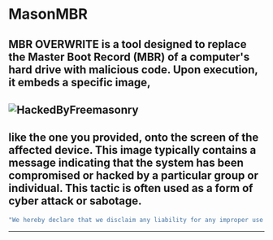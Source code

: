 # MasonMBR
MBR OVERWRITE is a tool designed to replace the Master Boot Record (MBR) of a computer's hard drive with malicious code. Upon execution, it embeds a specific image,
---
![HackedByFreemasonry](https://github.com/876N/MasonExln9.exe/assets/95870255/5d2b04bc-3f57-45b4-91f9-f829835ec1ea)
---
like the one you provided, onto the screen of the affected device. This image typically contains a message indicating that the system has been compromised or hacked by a particular group or individual. This tactic is often used as a form of cyber attack or sabotage.
---
```sh
"We hereby declare that we disclaim any liability for any improper use of the software. Thank you for your understanding."
```
--------------------------------------------------------------------------------------------------------------------------
